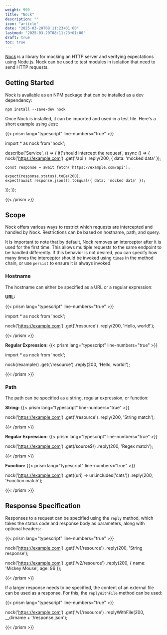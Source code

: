 ```yaml
---
weight: 999
title: "Nock"
description: ""
icon: "article"
date: "2025-03-20T08:11:23+01:00"
lastmod: "2025-03-20T08:11:23+01:00"
draft: true
toc: true
---
```


[Nock][nock] is a library for mocking an HTTP server and verifying
expectations using Node.js. Nock can be used to test modules in isolation that
need to send HTTP requests.

## Getting Started

Nock is available as an NPM package that can be installed as a dev dependency:

`npm install --save-dev nock`

Once Nock is installed, it can be imported and used in a test file. Here's a
short example using Jest:

{{< prism lang="typescript" line-numbers="true" >}}

import * as nock from 'nock';

describe('Service', () => {
  it('should intercept the request', async () => {
    nock('https://example.com')
      .get('/api')
      .reply(200, { data: 'mocked data' });

    const response = await fetch('https://example.com/api');

    expect(response.status).toBe(200);
    expect(await response.json()).toEqual({ data: 'mocked data' });
  });
});

{{< /prism >}}

## Scope

Nock offers various ways to restrict which requests are intercepted and
handled by Nock. Restrictions can be based on hostname, path, and query.

It is important to note that by default, Nock removes an interceptor after it
is used for the first time. This allows multiple requests to the same endpoint
to be handled differently. If this behavior is not desired, you can specify
how many times the interceptor should be invoked using `times` in the method
chain, or use `persist` to ensure it is always invoked.

### Hostname

The hostname can either be specified as a URL or a regular expression:

**URL:**

{{< prism lang="typescript" line-numbers="true" >}}

import * as nock from 'nock';

nock('https://example.com')
  .get('/resource')
  .reply(200, 'Hello, world!');

{{< /prism >}}

**Regular Expression:**
{{< prism lang="typescript" line-numbers="true" >}}

import * as nock from 'nock';

nock(/example/)
  .get('/resource')
  .reply(200, 'Hello, world!');

{{< /prism >}}

### Path

The path can be specified as a string, regular expression, or function:

**String:**
{{< prism lang="typescript" line-numbers="true" >}}

nock('https://example.com')
  .get('/resource')
  .reply(200, 'String match');

{{< /prism >}}

**Regular Expression:**
{{< prism lang="typescript" line-numbers="true" >}}

nock('https://example.com')
  .get(/source$/)
  .reply(200, 'Regex match');

{{< /prism >}}

**Function:**
{{< prism lang="typescript" line-numbers="true" >}}

nock('https://example.com')
  .get((uri) => uri.includes('cats'))
  .reply(200, 'Function match');

{{< /prism >}}

## Response Specification

Responses to a request can be specified using the `reply` method, which takes the status code and response body as parameters, along with optional headers:

{{< prism lang="typescript" line-numbers="true" >}}

nock('https://example.com')
  .get('/v1/resource')
  .reply(200, 'String response');

nock('https://example.com')
  .get('/v2/resource')
  .reply(200, {
    name: 'Mickey Mouse',
    age: 96
  });

{{< /prism >}}

If a larger response needs to be specified, the content of an external file can be used as a response. For this, the `replyWithFile` method can be used:

{{< prism lang="typescript" line-numbers="true" >}}

nock('https://example.com')
  .get('/v1/resource')
  .replyWithFile(200, __dirname + '/response.json');

{{< /prism >}}

[nock]: https://github.com/nock/nock
